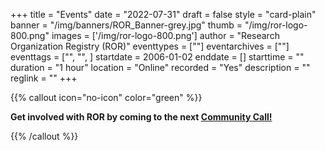 +++
title = "Events" 
date = "2022-07-31" 
draft = false
style = "card-plain" 
banner = "/img/banners/ROR_Banner-grey.jpg" 
thumb = "/img/ror-logo-800.png" 
images = ['/img/ror-logo-800.png']
author = "Research Organization Registry (ROR)" 
eventtypes = [""]
eventarchives = [""]
eventtags = ["", "", ]
startdate = 2006-01-02
enddate = []
starttime = ""
duration = "1 hour"
location = "Online"
recorded = "Yes"
description = ""
reglink = ""
+++

{{% callout icon="no-icon" color="green" %}}

**Get involved with ROR by coming to the next [Community Call!](/eventtypes/community-calls)**

{{% /callout %}}